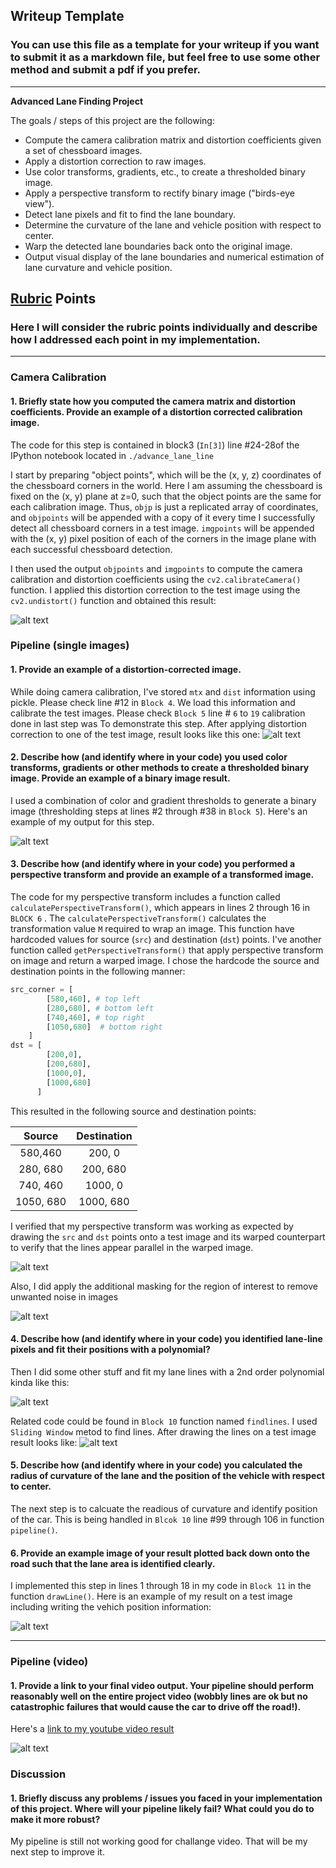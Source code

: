 ## Writeup Template

### You can use this file as a template for your writeup if you want to submit it as a markdown file, but feel free to use some other method and submit a pdf if you prefer.

---

**Advanced Lane Finding Project**

The goals / steps of this project are the following:

* Compute the camera calibration matrix and distortion coefficients given a set of chessboard images.
* Apply a distortion correction to raw images.
* Use color transforms, gradients, etc., to create a thresholded binary image.
* Apply a perspective transform to rectify binary image ("birds-eye view").
* Detect lane pixels and fit to find the lane boundary.
* Determine the curvature of the lane and vehicle position with respect to center.
* Warp the detected lane boundaries back onto the original image.
* Output visual display of the lane boundaries and numerical estimation of lane curvature and vehicle position.

[//]: # (Image References)

[undistorted]: ./output_images/writeup/undistorted_comparison.png "Undistorted"
[distortionCorrection]: ./output_images/writeup/distortion_correction.png "distortionCorrection"
[transformed]: ./output_images/writeup/transformed.png "transformed"
[transformedLarge]: ./output_images/writeup/transformed_large.png "transformedLarge"
[warped]: ./output_images/writeup/warped_image.png "warped"
[masked]: ./output_images/writeup/masked.png "masked"
[lines]: ./output_images/writeup/lines.png "lines"
[curvature]: ./output_images/writeup/curvature.png "curvature"
[final]: ./output_images/writeup/final.png "Final"
[video]: ./output_images/writeup/video.gif "Video"
[image5]: ./examples/color_fit_lines.jpg "Fit Visual"

## [Rubric](https://review.udacity.com/#!/rubrics/571/view) Points

### Here I will consider the rubric points individually and describe how I addressed each point in my implementation.  

---

### Camera Calibration

#### 1. Briefly state how you computed the camera matrix and distortion coefficients. Provide an example of a distortion corrected calibration image.

The code for this step is contained in block3  (`In[3]`) line #24-28of the IPython notebook located in `./advance_lane_line` 

I start by preparing "object points", which will be the (x, y, z) coordinates of the chessboard corners in the world. Here I am assuming the chessboard is fixed on the (x, y) plane at z=0, such that the object points are the same for each calibration image.  Thus, `objp` is just a replicated array of coordinates, and `objpoints` will be appended with a copy of it every time I successfully detect all chessboard corners in a test image.  `imgpoints` will be appended with the (x, y) pixel position of each of the corners in the image plane with each successful chessboard detection.  

I then used the output `objpoints` and `imgpoints` to compute the camera calibration and distortion coefficients using the `cv2.calibrateCamera()` function.  I applied this distortion correction to the test image using the `cv2.undistort()` function and obtained this result: 

![alt text][undistorted]

### Pipeline (single images)

#### 1. Provide an example of a distortion-corrected image.

While doing camera calibration, I've stored `mtx` and `dist` information using pickle. Please check line #12 in `Block 4`. We load this information and calibrate the test images.  Please check `Block 5` line # `6` to `19` calibration done in last step was To demonstrate this step. After applying distortion correction to one of the test image, result looks like this one:
![alt text][distortionCorrection]

#### 2. Describe how (and identify where in your code) you used color transforms, gradients or other methods to create a thresholded binary image.  Provide an example of a binary image result.

I used a combination of color and gradient thresholds to generate a binary image (thresholding steps at lines #2 through #38 in `Block 5`).  Here's an example of my output for this step. 

![alt text][transformedLarge]

#### 3. Describe how (and identify where in your code) you performed a perspective transform and provide an example of a transformed image.

The code for my perspective transform includes a function called `calculatePerspectiveTransform()`, which appears in lines 2 through 16 in `BLOCK 6` . The `calculatePerspectiveTransform()` calculates the transformation value `M` required to wrap an image. This function have hardcoded values for source (`src`) and destination (`dst`) points.  I've another function called `getPerspectiveTransform()` that apply perspective transform on image and return a warped image. I chose the hardcode the source and destination points in the following manner:

```python
src_corner = [
        [580,460], # top left
        [280,680], # bottom left
        [740,460], # top right
        [1050,680]  # bottom right
    ]
dst = [
        [200,0], 
        [200,680], 
        [1000,0], 
        [1000,680]
      ]
```

This resulted in the following source and destination points:

| Source        | Destination   | 
|:-------------:|:-------------:| 
| 580,460       | 200, 0        | 
| 280, 680      | 200, 680      |
| 740, 460      | 1000, 0      |
| 1050, 680     | 1000, 680        |

I verified that my perspective transform was working as expected by drawing the `src` and `dst` points onto a test image and its warped counterpart to verify that the lines appear parallel in the warped image.

![alt text][warped]

Also, I did apply the additional masking for the region of interest to remove unwanted noise in images

![alt text][masked]

#### 4. Describe how (and identify where in your code) you identified lane-line pixels and fit their positions with a polynomial?

Then I did some other stuff and fit my lane lines with a 2nd order polynomial kinda like this:

![alt text][image5]

Related code could be found in `Block 10` function named `findlines`. I used `Sliding Window` metod to find lines. After drawing the lines on a test image result looks like: 
![alt text][lines]

#### 5. Describe how (and identify where in your code) you calculated the radius of curvature of the lane and the position of the vehicle with respect to center.

The next step is to calcuate the readious of curvature and identify position of the car. This is being handled in `Blcok 10` line #99 through 106 in function `pipeline()`. 

#### 6. Provide an example image of your result plotted back down onto the road such that the lane area is identified clearly.

I implemented this step in lines 1 through 18 in my code in `Block 11` in the function `drawLine()`.  Here is an example of my result on a test image including writing the vehich position information:

![alt text][final]

---

### Pipeline (video)

#### 1. Provide a link to your final video output.  Your pipeline should perform reasonably well on the entire project video (wobbly lines are ok but no catastrophic failures that would cause the car to drive off the road!).

Here's a [link to my youtube video result](https://youtu.be/3c9xGMmlj1I)

![alt text][video]

### Discussion

#### 1. Briefly discuss any problems / issues you faced in your implementation of this project.  Where will your pipeline likely fail?  What could you do to make it more robust?

My pipeline is still not working good for challange video. That will be my next step to improve it. 
